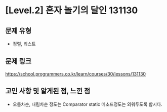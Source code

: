 # [Level.2] 혼자 놀기의 달인 131130

## 문제 유형
- 정렬, 리스트

## 문제 링크
https://school.programmers.co.kr/learn/courses/30/lessons/131130

## 고민 사항 및 알게된 점, 느낀 점
- 오름차순, 내림차순 정도는 Comparator static 메소드정도는 외워두도록 합시다.
